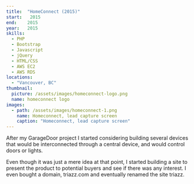 ```yaml
---
title:  "HomeConnect (2015)"
start:   2015
end:    2015
year:   2015
skills:
  - PHP
  - Bootstrap
  - Javascript
  - jQuery
  - HTML/CSS
  - AWS EC2
  - AWS RDS
locations:
  - "Vancouver, BC"
thumbnail:
  picture: /assets/images/homeconnect-logo.png
  name: homeconnect logo
images:
  - path: /assets/images/homeconnect-1.png
    name: Homeconnect, lead capture screen
    caption: "Homeconnect, lead capture screen"
---
```

After my GarageDoor project I started considering building several devices that would be interconnected through a
central device, and would control doors or lights.

Even though it was just a mere idea at that point, I started building a site to present the product to potential
buyers and see if there was any interest. I even bought a domain, triazz.com and eventually renamed the site triazz.
